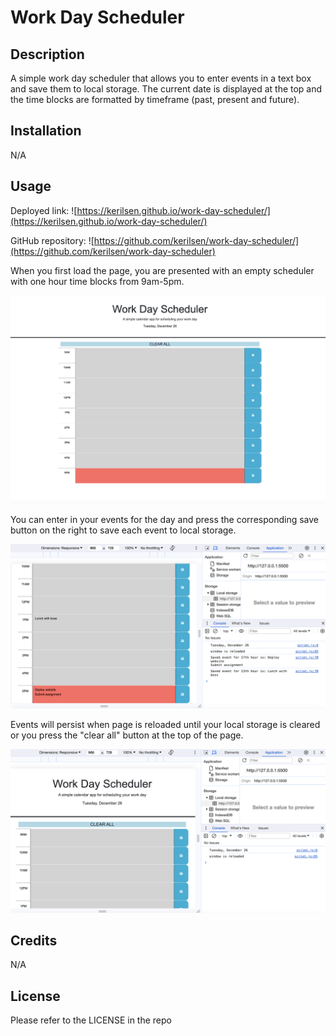 # Work Day Scheduler

## Description
A simple work day scheduler that allows you to enter events in a text box and save them to local storage. The current date is displayed at the top and the time blocks are formatted by timeframe (past, present and future).

## Installation
N/A

## Usage
Deployed link: ![https://kerilsen.github.io/work-day-scheduler/](https://kerilsen.github.io/work-day-scheduler/)

GitHub repository: ![https://github.com/kerilsen/work-day-scheduler/](https://github.com/kerilsen/work-day-scheduler)

When you first load the page, you are presented with an empty scheduler with one hour time blocks from 9am-5pm.

![Screenshot of empty scheduler](./Assets/images/screenshot_empty-scheduler.png)

You can enter in your events for the day and press the corresponding save button on the right to save each event to local storage.

![Screenshot of saved events](./Assets/images/screenshot_saved-events.png)

Events will persist when page is reloaded until your local storage is cleared or you press the "clear all" button at the top of the page.

![Screenshot of clear button](./Assets/images/screenshot_clear-button.png)

## Credits
N/A

## License
Please refer to the LICENSE in the repo

